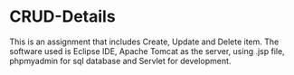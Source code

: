 # CRUD-Details
This is an assignment that includes Create, Update and Delete item. The software used is Eclipse IDE, Apache Tomcat as the server, using .jsp file, phpmyadmin for sql database and Servlet for development.
